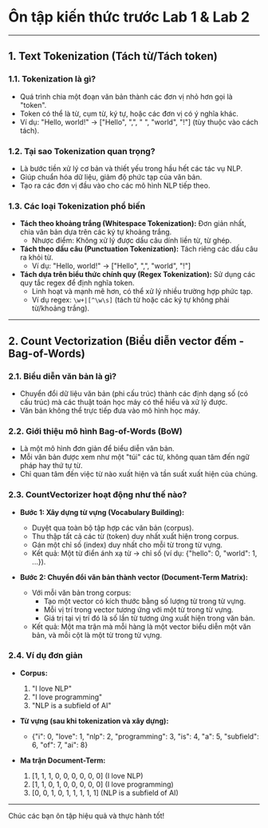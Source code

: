 # Ôn tập kiến thức trước Lab 1 & Lab 2

---

## 1. Text Tokenization (Tách từ/Tách token)

### 1.1. Tokenization là gì?

*   Quá trình chia một đoạn văn bản thành các đơn vị nhỏ hơn gọi là "token".
*   Token có thể là từ, cụm từ, ký tự, hoặc các đơn vị có ý nghĩa khác.
*   Ví dụ: "Hello, world!" -> ["Hello", ",", " ", "world", "!"] (tùy thuộc vào cách tách).

### 1.2. Tại sao Tokenization quan trọng?

*   Là bước tiền xử lý cơ bản và thiết yếu trong hầu hết các tác vụ NLP.
*   Giúp chuẩn hóa dữ liệu, giảm độ phức tạp của văn bản.
*   Tạo ra các đơn vị đầu vào cho các mô hình NLP tiếp theo.

### 1.3. Các loại Tokenization phổ biến

*   **Tách theo khoảng trắng (Whitespace Tokenization):** Đơn giản nhất, chia văn bản dựa trên các ký tự khoảng trắng.
    *   Nhược điểm: Không xử lý được dấu câu dính liền từ, từ ghép.
*   **Tách theo dấu câu (Punctuation Tokenization):** Tách riêng các dấu câu ra khỏi từ.
    *   Ví dụ: "Hello, world!" -> ["Hello", ",", "world", "!"]
*   **Tách dựa trên biểu thức chính quy (Regex Tokenization):** Sử dụng các quy tắc regex để định nghĩa token.
    *   Linh hoạt và mạnh mẽ hơn, có thể xử lý nhiều trường hợp phức tạp.
    *   Ví dụ regex: `\w+|[^\w\s]` (tách từ hoặc các ký tự không phải từ/khoảng trắng).

---

## 2. Count Vectorization (Biểu diễn vector đếm - Bag-of-Words)

### 2.1. Biểu diễn văn bản là gì?

*   Chuyển đổi dữ liệu văn bản (phi cấu trúc) thành các định dạng số (có cấu trúc) mà các thuật toán học máy có thể hiểu và xử lý được.
*   Văn bản không thể trực tiếp đưa vào mô hình học máy.

### 2.2. Giới thiệu mô hình Bag-of-Words (BoW)

*   Là một mô hình đơn giản để biểu diễn văn bản.
*   Mỗi văn bản được xem như một "túi" các từ, không quan tâm đến ngữ pháp hay thứ tự từ.
*   Chỉ quan tâm đến việc từ nào xuất hiện và tần suất xuất hiện của chúng.

### 2.3. CountVectorizer hoạt động như thế nào?

*   **Bước 1: Xây dựng từ vựng (Vocabulary Building):**
    *   Duyệt qua toàn bộ tập hợp các văn bản (corpus).
    *   Thu thập tất cả các từ (token) duy nhất xuất hiện trong corpus.
    *   Gán một chỉ số (index) duy nhất cho mỗi từ trong từ vựng.
    *   Kết quả: Một từ điển ánh xạ từ -> chỉ số (ví dụ: {"hello": 0, "world": 1, ...}).

*   **Bước 2: Chuyển đổi văn bản thành vector (Document-Term Matrix):**
    *   Với mỗi văn bản trong corpus:
        *   Tạo một vector có kích thước bằng số lượng từ trong từ vựng.
        *   Mỗi vị trí trong vector tương ứng với một từ trong từ vựng.
        *   Giá trị tại vị trí đó là số lần từ tương ứng xuất hiện trong văn bản.
    *   Kết quả: Một ma trận mà mỗi hàng là một vector biểu diễn một văn bản, và mỗi cột là một từ trong từ vựng.

### 2.4. Ví dụ đơn giản

*   **Corpus:**
    1.  "I love NLP"
    2.  "I love programming"
    3.  "NLP is a subfield of AI"

*   **Từ vựng (sau khi tokenization và xây dựng):**
    *   {"i": 0, "love": 1, "nlp": 2, "programming": 3, "is": 4, "a": 5, "subfield": 6, "of": 7, "ai": 8}

*   **Ma trận Document-Term:**
    1.  [1, 1, 1, 0, 0, 0, 0, 0, 0] (I love NLP)
    2.  [1, 1, 0, 1, 0, 0, 0, 0, 0] (I love programming)
    3.  [0, 0, 1, 0, 1, 1, 1, 1, 1] (NLP is a subfield of AI)

---

Chúc các bạn ôn tập hiệu quả và thực hành tốt!